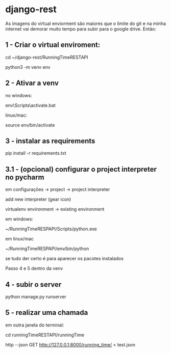 # django-rest
As imagens do virtual enviorment são maiores que o limite do git e na minha internet vai demorar muito tempo para subir para o google drive. Então:

## 1 - Criar o virtual enviroment:

cd ~/django-rest/RunningTimeRESTAPI

python3 -m venv env

## 2 - Ativar a venv 

no windows:

env\Scripts\activate.bat

linux/mac:

source env/bin/activate

## 3 - instalar as requirements 

pip install -r requirements.txt

## 3.1 - (opcional) configurar o project interpreter no pycharm

em configurações -> project -> project interpreter

add new interpreter (gear icon)

virtualenv environment -> existing environment

em windows:

~/RunningTimeRESPAPI/Scripts/python.exe

em linux/mac

~/RunningTimeRESPAPI/env/bin/python

se tudo der certo é para aparecer os pacotes instalados

Passo 4 e 5 dentro da venv

## 4 - subir o server

python manage.py runserver

## 5 - realizar uma chamada

em outra janela do terminal:

cd runningTimeRESTAPI/runningTime

http --json GET http://127.0.0.1:8000/running_time/ < test.json
